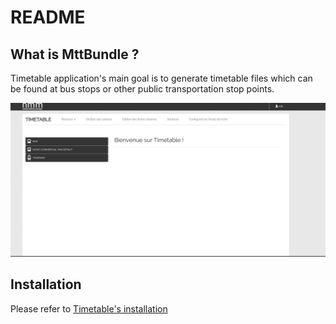 README
======

What is MttBundle ?
-----------------------------
Timetable application's main goal is to generate timetable files which can be found at bus stops or other public transportation stop points.


![Screenshot](screenshot_timetable.png  "main Timetable")
<h2>Installation</h2>

Please refer to [Timetable's installation](installation.md) 
